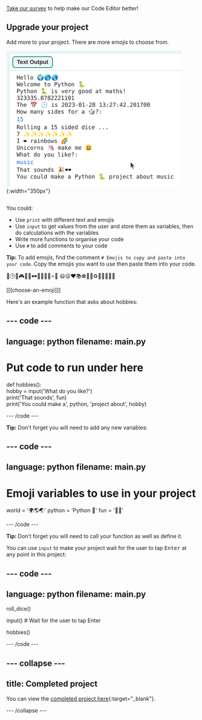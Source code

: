 <div class="c-survey-banner">
  <a class="c-survey-banner__link" href="https://form.raspberrypi.org/4873313" target="_blank" style="width:100%">Take our survey</a> to help make our Code Editor better!
</div>

## Upgrade your project

<div style="display: flex; flex-wrap: wrap">
<div style="flex-basis: 200px; flex-grow: 1; margin-right: 15px;">
Add more to your project. There are more emojis to choose from.
  </div>
<div>

![A longer project in the text output area with more text, emojis, and inputs.](images/upgrade-ideas.png){:width="350px"}

</div>
</div>

You could:
+ Use `print` with different text and emojis
+ Use `input` to get values from the user and store them as variables, then do calculations with the variables
+ Write more functions to organise your code
+ Use `#` to add comments to your code

**Tip:** To add emojis, find the comment `# Emojis to copy and paste into your code`. Copy the emojis you want to use then paste them into your code. 

📅🕒🎨🎮🔬🎉🕶️🎲🦄🚀💯⭐💛 😃😜❤️📚⚽🎾👟♻️🌳🔥✨🥺🌈

[[[choose-an-emoji]]]

Here's an example function that asks about hobbies:

--- code ---
---
language: python
filename: main.py
---

# Put code to run under here    
def hobbies():   
    hobby = input('What do you like?')   
    print('That sounds', fun)   
    print('You could make a', python, 'project about', hobby)   

--- /code ---

**Tip:** Don't forget you will need to add any new variables:

--- code ---
---
language: python
filename: main.py
---

# Emoji variables to use in your project
world = '🌍🌎🌏'
python = 'Python 🐍'
fun = '🤡🥳'

--- /code ---

**Tip:** Don't forget you will need to call your function as well as define it.

You can use `input` to make your project wait for the user to tap <kbd>Enter</kbd> at any point in this project:

--- code ---
---
language: python
filename: main.py
---

roll_dice()

input() # Wait for the user to tap Enter

hobbies()

--- /code ---


--- collapse ---
---
title: Completed project
---

You can view the [completed project here](https://editor.raspberrypi.org/projects/hello-world-solution){:target="_blank"}.

--- /collapse ---
